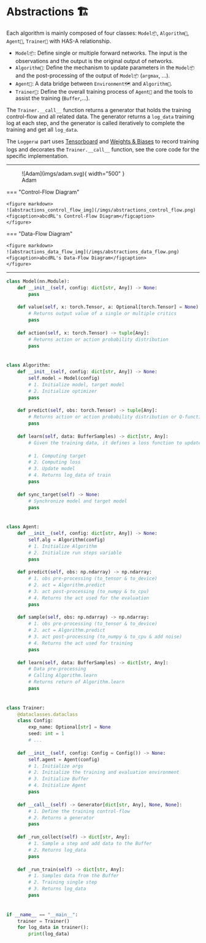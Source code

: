 # Abstractions 🏗

Each algorithm is mainly composed of four classes: `Model📦`, `Algorithm👣`, `Agent🤖`, `Trainer🔁` with HAS-A relationship.

- `Model📦`: Define single or multiple forward networks. The input is the observations and the output is the original output of networks.
- `Algorithm👣`: Define the mechanism to update parameters in the `Model📦` and the post-processing of the output of `Model📦` (`argmax`, ...).
- `Agent🤖`: A data bridge between `Environment🗺` and `Algorithm👣`.
- `Trainer🔁`: Define the overall training process of `Agent🤖` and the tools to assist the training (`Buffer`,...).

The `Trainer.__call__` function returns a generator that holds the training control-flow and all related data. The generator returns a `log_data` training log at each step, and the generator is called iteratively to complete the training and get all `log_data`.

The `Logger📊` part uses [Tensorboard](https://www.tensorflow.org/tensorboard) and [Weights & Biases](https://wandb.ai/) to record training logs and decorates the `Trainer.__call__` function, see the core code for the specific implementation.

---

<figure markdown>
  ![Adam](imgs/adam.svg){ width="500" }
  <figcaption>Adam</figcaption>
</figure>

=== "Control-Flow Diagram"

    <figure markdown>
    ![abstractions_control_flow_img](/imgs/abstractions_control_flow.png)
    <figcaption>abcdRL's Control-Flow Diagram</figcaption>
    </figure>

=== "Data-Flow Diagram"

    <figure markdown>
    ![abstractions_data_flow_img](/imgs/abstractions_data_flow.png)
    <figcaption>abcdRL's Data-Flow Diagram</figcaption>
    </figure>

---

```python title="abstractions.py" linenums="1"
class Model(nn.Module):
    def __init__(self, config: dict[str, Any]) -> None:
        pass

    def value(self, x: torch.Tensor, a: Optional[torch.Tensor] = None) -> tuple[Any]:
        # Returns output value of a single or multiple critics
        pass

    def action(self, x: torch.Tensor) -> tuple[Any]:
        # Returns action or action probability distribution
        pass


class Algorithm:
    def __init__(self, config: dict[str, Any]) -> None:
        self.model = Model(config)
        # 1. Initialize model, target model
        # 2. Initialize optimizer
        pass

    def predict(self, obs: torch.Tensor) -> tuple[Any]:
        # Returns action or action probability distribution or Q-function
        pass

    def learn(self, data: BufferSamples) -> dict[str, Any]:
        # Given the training data, it defines a loss function to update the parameters in the Model.

        # 1. Computing target
        # 2. Computing loss
        # 3. Update model
        # 4. Returns log_data of train
        pass

    def sync_target(self) -> None:
        # Synchronize model and target model
        pass


class Agent:
    def __init__(self, config: dict[str, Any]) -> None:
        self.alg = Algorithm(config)
        # 1. Initialize Algorithm
        # 2. Initialize run steps variable
        pass

    def predict(self, obs: np.ndarray) -> np.ndarray:
        # 1. obs pre-processing (to_tensor & to_device)
        # 2. act = Algorithm.predict
        # 3. act post-processing (to_numpy & to_cpu)
        # 4. Returns the act used for the evaluation
        pass

    def sample(self, obs: np.ndarray) -> np.ndarray:
        # 1. obs pre-processing (to_tensor & to_device)
        # 2. act = Algorithm.predict
        # 3. act post-processing (to_numpy & to_cpu & add noise)
        # 4. Returns the act used for training
        pass

    def learn(self, data: BufferSamples) -> dict[str, Any]:
        # Data pre-processing
        # Calling Algorithm.learn
        # Returns return of Algorithm.learn
        pass


class Trainer:
    @dataclasses.dataclass
    class Config:
        exp_name: Optional[str] = None
        seed: int = 1
        # ...

    def __init__(self, config: Config = Config()) -> None:
        self.agent = Agent(config)
        # 1. Initialize args
        # 2. Initialize the training and evaluation environment
        # 3. Initialize Buffer
        # 4. Initialize Agent
        pass

    def __call__(self) -> Generator[dict[str, Any], None, None]:
        # 1. Define the training control-flow
        # 2. Returns a generator
        pass

    def _run_collect(self) -> dict[str, Any]:
        # 1. Sample a step and add data to the Buffer
        # 2. Returns log_data
        pass

    def _run_train(self) -> dict[str, Any]:
        # 1. Samples data from the Buffer
        # 2. Training single step
        # 3. Returns log_data
        pass


if __name__ == "__main__":
    trainer = Trainer()
    for log_data in trainer():
        print(log_data)
```
